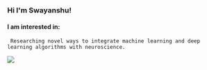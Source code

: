 ### Hi I'm Swayanshu!


#### I am interested in:
     Researching novel ways to integrate machine learning and deep learning algorithms with neuroscience.

<img align="center" src="https://github-readme-stats.vercel.app/api/<CARD_TYPE>/?username=<USERNAME>&theme=<THEME_NAME>" /> 

<!--
**swayanshu/swayanshu** is a ✨ _special_ ✨ repository because its `README.md` (this file) appears on your GitHub profile.

Here are some ideas to get you started:

- 🔭 I’m currently working on ...
- 🌱 I’m currently learning ...
- 👯 I’m looking to collaborate on ...
- 🤔 I’m looking for help with ...
- 💬 Ask me about ...
- 📫 How to reach me: ...
- 😄 Pronouns: ...
- ⚡ Fun fact: ...
-->
